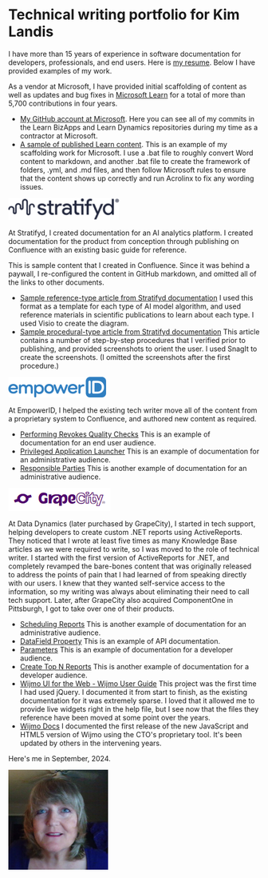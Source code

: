 # Technical writing portfolio for Kim Landis

I have more than 15 years of experience in software documentation for developers, professionals, and end users. Here is [my resume](/media/Kim%20Landis--technical%20writer-canva.pdf). Below I have provided examples of my work.

As a vendor at Microsoft, I have provided initial scaffolding of content as well as updates and bug fixes in [Microsoft Learn](https://docs.microsoft.com/en-us/learn/?WT.mc_id=learnaka) for a total of more than 5,700 contributions in four years.

- [My GitHub account at Microsoft](https://github.com/kimlandisoohio/). Here you can see all of my commits in the Learn BizApps and Learn Dynamics repositories during my time as a contractor at Microsoft.
- [A sample of published Learn content](https://learn.microsoft.com/en-us/training/modules/forecast-using-demand-planning/). This is an example of my scaffolding work for Microsoft. I use a .bat file to roughly convert Word content to markdown, and another .bat file to create the framework of folders, .yml, and .md files, and then follow Microsoft rules to ensure that the content shows up correctly and run Acrolinx to fix any wording issues.

![Stratifyd logo](media/stratifyd.png)

At Stratifyd, I created documentation for an AI analytics platform. I created documentation for the product from conception through publishing on Confluence with an existing basic guide for reference. 

This is sample content that I created in Confluence. Since it was behind a paywall, I re-configured the content in GitHub markdown, and omitted all of the links to other documents.

- [Sample reference-type article from Stratifyd documentation](stratifyd-auto-learn.md) I used this format as a template for each type of AI model algorithm, and used reference materials in scientific publications to learn about each type. I used Visio to create the diagram.
- [Sample procedural-type article from Stratifyd documentation](stratifyd-model-feedback-loop.md) This article contains a number of step-by-step procedures that I verified prior to publishing, and provided screenshots to orient the user. I used SnagIt to create the screenshots. (I omitted the screenshots after the first procedure.)

![EmpowerID logo](media/empowerid.png)

At EmpowerID, I helped the existing tech writer move all of the content from a proprietary system to Confluence, and authored new content as required.

- [Performing Revokes Quality Checks](https://dotnetworkflow.jira.com/wiki/spaces/E2D/pages/113672306/Performing+Revokes+Quality+Checks) This is an example of documentation for an end user audience.
- [Privileged Application Launcher](https://dotnetworkflow.jira.com/wiki/spaces/E2D/pages/148144196/Privileged+Application+Launcher) This is an example of documentation for an administrative audience.
- [Responsible Parties](https://dotnetworkflow.jira.com/wiki/spaces/E2D/pages/147161147/Responsible+Parties) This is another example of documentation for an administrative audience.

![GrapeCity logo](media/grapecity.png)

At Data Dynamics (later purchased by GrapeCity), I started in tech support, helping developers to create custom .NET reports using ActiveReports. They noticed that I wrote at least five times as many Knowledge Base articles as we were required to write, so I was moved to the role of technical writer. I started with the first version of ActiveReports for .NET, and completely revamped the bare-bones content that was originally released to address the points of pain that I had learned of from speaking directly with our users. I knew that they wanted self-service access to the information, so my writing was always about eliminating their need to call tech support. Later, after GrapeCity also acquired ComponentOne in Pittsburgh, I got to take over one of their products.

- [Scheduling Reports](https://help.grapecity.com/activereports/webhelp/ARS12ServerDesigner/webframe.html#areSchedulingReports.html) This is another example of documentation for an administrative audience.
- [DataField Property](http://help.grapecity.com/activereports/webhelp/Legacy/ActiveReports6/webframe.html#topic3826.html) This is an example of API documentation.
- [Parameters](http://help.grapecity.com/activereports/webhelp/Legacy/ActiveReports6/webframe.html#topic132.html) This is an example of documentation for a developer audience.
- [Create Top N Reports](http://help.grapecity.com/activereports/webhelp/Legacy/ActiveReports6/webframe.html#topic62.html) This is another example of documentation for a developer audience.
- [Wijmo UI for the Web - Wijmo User Guide](https://help.grapecity.com/wijmo/3/webframe.html#WijmoUserGuide.html) This project was the first time I had used jQuery. I documented it from start to finish, as the existing documentation for it was extremely sparse. I loved that it allowed me to provide live widgets right in the help file, but I see now that the files they reference have been moved at some point over the years. 
- [Wijmo Docs](https://www.grapecity.com/wijmo/docs/GettingStarted/Introduction) I documented the first release of the new JavaScript and HTML5 version of Wijmo using the CTO's proprietary tool. It's been updated by others in the intervening years.

Here's me in September, 2024.

<img src="media/kim-sept-2024.jpg" alt="selfie" width=200/>
